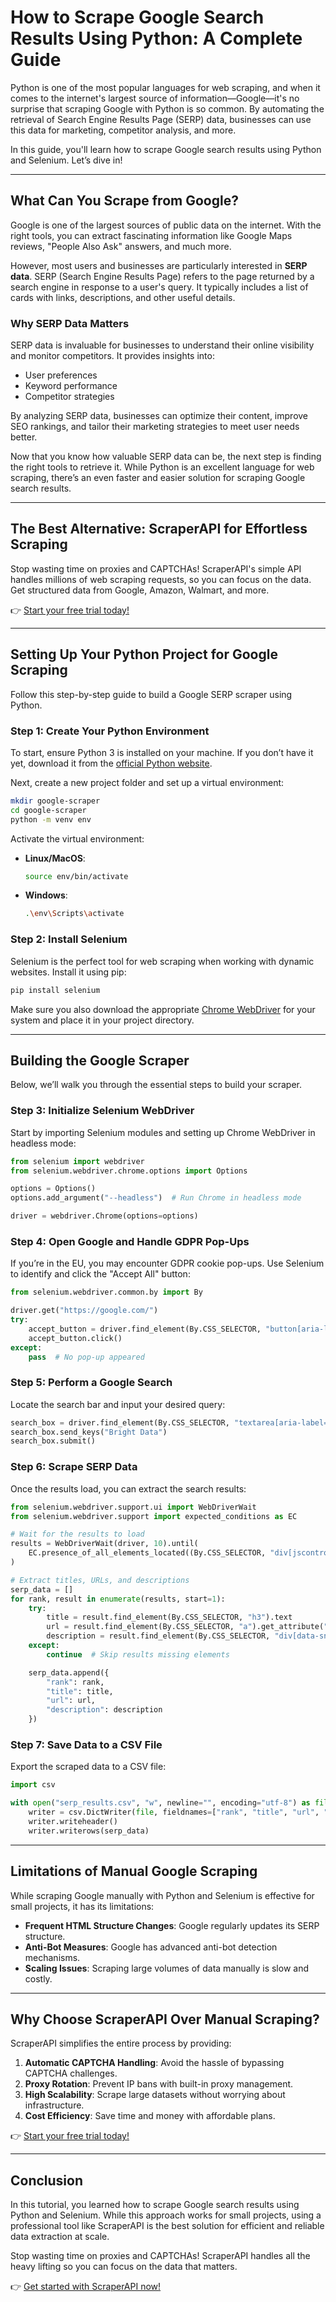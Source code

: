 
# How to Scrape Google Search Results Using Python: A Complete Guide

Python is one of the most popular languages for web scraping, and when it comes to the internet's largest source of information—Google—it's no surprise that scraping Google with Python is so common. By automating the retrieval of Search Engine Results Page (SERP) data, businesses can use this data for marketing, competitor analysis, and more.

In this guide, you'll learn how to scrape Google search results using Python and Selenium. Let’s dive in!

---

## What Can You Scrape from Google?

Google is one of the largest sources of public data on the internet. With the right tools, you can extract fascinating information like Google Maps reviews, "People Also Ask" answers, and much more.

However, most users and businesses are particularly interested in **SERP data**. SERP (Search Engine Results Page) refers to the page returned by a search engine in response to a user's query. It typically includes a list of cards with links, descriptions, and other useful details.

### Why SERP Data Matters

SERP data is invaluable for businesses to understand their online visibility and monitor competitors. It provides insights into:
- User preferences
- Keyword performance
- Competitor strategies

By analyzing SERP data, businesses can optimize their content, improve SEO rankings, and tailor their marketing strategies to meet user needs better.

Now that you know how valuable SERP data can be, the next step is finding the right tools to retrieve it. While Python is an excellent language for web scraping, there’s an even faster and easier solution for scraping Google search results.

---

## The Best Alternative: ScraperAPI for Effortless Scraping

Stop wasting time on proxies and CAPTCHAs! ScraperAPI's simple API handles millions of web scraping requests, so you can focus on the data. Get structured data from Google, Amazon, Walmart, and more.

👉 [Start your free trial today!](https://bit.ly/Scraperapi)

---

## Setting Up Your Python Project for Google Scraping

Follow this step-by-step guide to build a Google SERP scraper using Python.

### Step 1: Create Your Python Environment

To start, ensure Python 3 is installed on your machine. If you don’t have it yet, download it from the [official Python website](https://www.python.org/downloads/).

Next, create a new project folder and set up a virtual environment:

```bash
mkdir google-scraper
cd google-scraper
python -m venv env
```

Activate the virtual environment:

- **Linux/MacOS**:
  ```bash
  source env/bin/activate
  ```
- **Windows**:
  ```bash
  .\env\Scripts\activate
  ```

### Step 2: Install Selenium

Selenium is the perfect tool for web scraping when working with dynamic websites. Install it using pip:

```bash
pip install selenium
```

Make sure you also download the appropriate [Chrome WebDriver](https://chromedriver.chromium.org/downloads) for your system and place it in your project directory.

---

## Building the Google Scraper

Below, we’ll walk you through the essential steps to build your scraper.

### Step 3: Initialize Selenium WebDriver

Start by importing Selenium modules and setting up Chrome WebDriver in headless mode:

```python
from selenium import webdriver
from selenium.webdriver.chrome.options import Options

options = Options()
options.add_argument("--headless")  # Run Chrome in headless mode

driver = webdriver.Chrome(options=options)
```

### Step 4: Open Google and Handle GDPR Pop-Ups

If you’re in the EU, you may encounter GDPR cookie pop-ups. Use Selenium to identify and click the "Accept All" button:

```python
from selenium.webdriver.common.by import By

driver.get("https://google.com/")
try:
    accept_button = driver.find_element(By.CSS_SELECTOR, "button[aria-label='Accept all']")
    accept_button.click()
except:
    pass  # No pop-up appeared
```

### Step 5: Perform a Google Search

Locate the search bar and input your desired query:

```python
search_box = driver.find_element(By.CSS_SELECTOR, "textarea[aria-label='Search']")
search_box.send_keys("Bright Data")
search_box.submit()
```

### Step 6: Scrape SERP Data

Once the results load, you can extract the search results:

```python
from selenium.webdriver.support.ui import WebDriverWait
from selenium.webdriver.support import expected_conditions as EC

# Wait for the results to load
results = WebDriverWait(driver, 10).until(
    EC.presence_of_all_elements_located((By.CSS_SELECTOR, "div[jscontroller][data-hveid]"))
)

# Extract titles, URLs, and descriptions
serp_data = []
for rank, result in enumerate(results, start=1):
    try:
        title = result.find_element(By.CSS_SELECTOR, "h3").text
        url = result.find_element(By.CSS_SELECTOR, "a").get_attribute("href")
        description = result.find_element(By.CSS_SELECTOR, "div[data-sncf='1']").text
    except:
        continue  # Skip results missing elements

    serp_data.append({
        "rank": rank,
        "title": title,
        "url": url,
        "description": description
    })
```

### Step 7: Save Data to a CSV File

Export the scraped data to a CSV file:

```python
import csv

with open("serp_results.csv", "w", newline="", encoding="utf-8") as file:
    writer = csv.DictWriter(file, fieldnames=["rank", "title", "url", "description"])
    writer.writeheader()
    writer.writerows(serp_data)
```

---

## Limitations of Manual Google Scraping

While scraping Google manually with Python and Selenium is effective for small projects, it has its limitations:
- **Frequent HTML Structure Changes**: Google regularly updates its SERP structure.
- **Anti-Bot Measures**: Google has advanced anti-bot detection mechanisms.
- **Scaling Issues**: Scraping large volumes of data manually is slow and costly.

---

## Why Choose ScraperAPI Over Manual Scraping?

ScraperAPI simplifies the entire process by providing:
1. **Automatic CAPTCHA Handling**: Avoid the hassle of bypassing CAPTCHA challenges.
2. **Proxy Rotation**: Prevent IP bans with built-in proxy management.
3. **High Scalability**: Scrape large datasets without worrying about infrastructure.
4. **Cost Efficiency**: Save time and money with affordable plans.

👉 [Start your free trial today!](https://bit.ly/Scraperapi)

---

## Conclusion

In this tutorial, you learned how to scrape Google search results using Python and Selenium. While this approach works for small projects, using a professional tool like ScraperAPI is the best solution for efficient and reliable data extraction at scale.

Stop wasting time on proxies and CAPTCHAs! ScraperAPI handles all the heavy lifting so you can focus on the data that matters.

👉 [Get started with ScraperAPI now!](https://bit.ly/Scraperapi)
